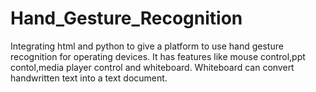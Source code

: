 # Hand_Gesture_Recognition
Integrating html and python to give a platform to use hand gesture recognition for operating devices. It has features like mouse control,ppt contol,media player control and whiteboard. Whiteboard can convert handwritten text into a text document.


